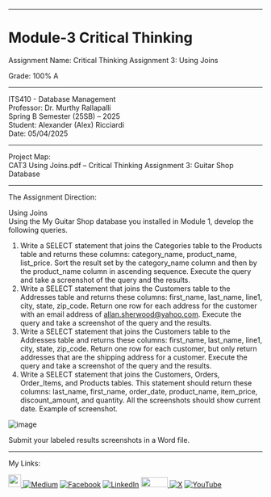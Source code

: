 ﻿-----------------------------------------------------------------------------------------------------------------------------
# Module-3 Critical Thinking 
Assignment Name: Critical Thinking Assignment 3: Using Joins

Grade: 100% A

-----------------------------------------------------------------------------------------------------------------------------

ITS410 - Database Management  
Professor: Dr. Murthy Rallapalli  
Spring B Semester (25SB) – 2025  
Student: Alexander (Alex) Ricciardi  
Date: 05/04/2025  

-----------------------------------------------------------------------------------------------------------------------------

Project Map:   
CAT3 Using Joins.pdf – Critical Thinking Assignment 3: Guitar Shop Database 

-----------------------------------------------------------------------------------------------------------------------------

The Assignment Direction:    

Using Joins  
Using the My Guitar Shop database you installed in Module 1, develop the following queries.

1. Write a SELECT statement that joins the Categories table to the Products table and returns these columns: category_name, product_name, list_price.
Sort the result set by the category_name column and then by the product_name column in ascending sequence. Execute the query and take a screenshot of the query and the results.
2. Write a SELECT statement that joins the Customers table to the Addresses table and returns these columns: first_name, last_name, line1, city, state, zip_code.
Return one row for each address for the customer with an email address of allan.sherwood@yahoo.com. Execute the query and take a screenshot of the query and the results.
3. Write a SELECT statement that joins the Customers table to the Addresses table and returns these columns: first_name, last_name, line1, city, state, zip_code.
Return one row for each customer, but only return addresses that are the shipping address for a customer. Execute the query and take a screenshot of the query and the results.
4. Write a SELECT statement that joins the Customers, Orders, Order_Items, and Products tables. This statement should return these columns: last_name, first_name, order_date, product_name, item_price, discount_amount, and quantity.
All the screenshots should show current date. Example of screenshot.

![image](https://github.com/user-attachments/assets/9320fa7f-3d63-4faf-905b-bbef5cf34c4e)

Submit your labeled results screenshots in a Word file.  

-----------------------------------------------------------------------------------------------------------------------------

My Links:   

<span><a href="https://www.alexomegapy.com" target="_blank"><img width="25" height="25" src="https://github.com/user-attachments/assets/a8e0ea66-5d8f-43b3-8fff-2c3d74d57f53"></span>    [![Medium](https://img.shields.io/badge/Medium-12100E?style=for-the-badge&logo=medium&logoColor=whit)](https://medium.com/@alex.omegapy)    [![Facebook](https://img.shields.io/badge/Facebook-%231877F2.svg?logo=Facebook&logoColor=white)](https://www.facebook.com/profile.php?id=100089638857137)    [![LinkedIn](https://img.shields.io/badge/LinkedIn-%230077B5.svg?logo=linkedin&logoColor=white)](https://linkedin.com/in/alex-ricciardi)    <span><a href="https://www.threads.net/@alexomegapy?hl=en" target="_blank"><img width="53" height="20" src="https://github.com/user-attachments/assets/58c9e833-4501-42e4-b4fe-39ffafba99b2"></span>    [![X](https://img.shields.io/badge/X-black.svg?logo=X&logoColor=white)](https://x.com/AlexOmegapy)    [![YouTube](https://img.shields.io/badge/YouTube-%23FF0000.svg?logo=YouTube&logoColor=white)](https://www.youtube.com/channel/UC4rMaQ7sqywMZkfS1xGh2AA) 


